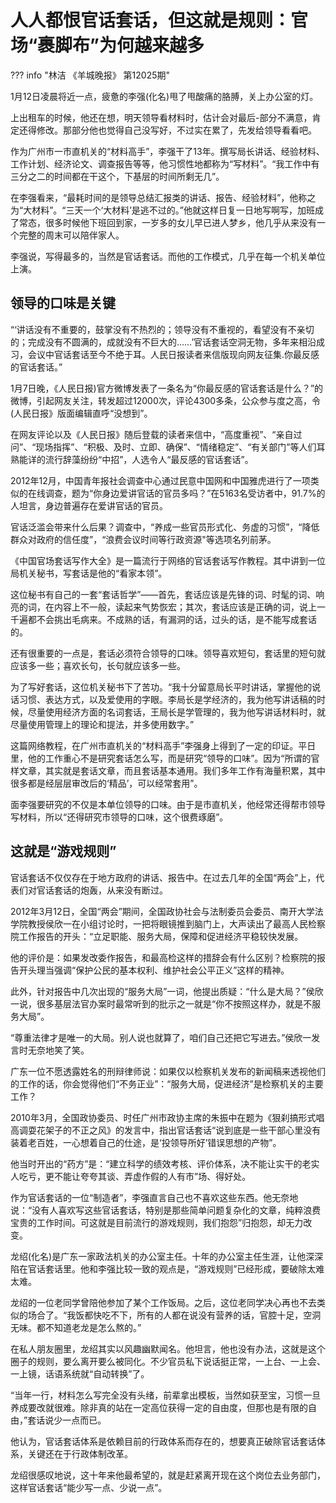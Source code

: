 # 


# 人人都恨官话套话，但这就是规则：官场“裹脚布”为何越来越多

??? info "林洁 《羊城晚报》 第12025期"
    

1月12日凌晨将近一点，疲惫的李强(化名)甩了甩酸痛的胳膊，关上办公室的灯。

上出租车的时候，他还在想，明天领导看材料时，估计会对最后-部分不满意，肯定还得修改。那部分他也觉得自己没写好，不过实在累了，先发给领导看看吧。

作为广州市一市直机关的“材料高手”，李强干了13年。撰写局长讲话、经验材料、工作计划、经济论文、调查报告等等，他习惯性地都称为“写材料”。“我工作中有三分之二的时间都在干这个，下基层的时间所剩无几”。

在李强看来，“最耗时间的是领导总结汇报类的讲话、报告、经验材料”，他称之为“大材料”。“三天一个‘大材料’是逃不过的。”他就这样日复一日地写啊写，加班成了常态，很多时候他下班回到家，一岁多的女儿早已进人梦乡，他几乎从来没有一个完整的周末可以陪伴家人。

李强说，写得最多的，当然是官话套话。而他的工作模式，几乎在每一个机关单位上演。

## 领导的口味是关键

“‘讲话没有不重要的，鼓掌没有不热烈的；领导没有不重视的，看望没有不亲切的；完成没有不圆满的，成就没有不巨大的……’官话套话空洞无物，多年来相沿成习，会议中官话套话至今不绝于耳。人民日报读者来信版现向网友征集.你最反感的官话套话。”

1月7日晚，《人民日报)官方微博发表了一条名为“你最反感的官话套话是什么？”的微博，引起网友关注，转发超过12000次，评论4300多条，公众参与度之高，令(人民日报》版面编辑直呼“没想到”。

在网友评论以及《人民日报》随后登载的读者来信中，“高度重视”、“亲自过问”、“现场指挥”、“积极、及时、立即、确保”、“情绪稳定”、“有关部门”等人们耳熟能详的流行辞藻纷纷“中招”，人选令人“最反感的官话套话”。

2012年12月，中国青年报社会调查中心通过民意中国网和中国雅虎进行了一项类似的在线调查，题为“你身边爱讲官话的官员多吗？”在5163名受访者中，91.7%的人坦言，身边普遍存在爱讲官话的官员。

官话泛滥会带来什么后果？调查中，“养成一些官员形式化、务虚的习惯”，“降低群众对政府的信任度”，“浪费会议时间等行政资源"等选项名列前茅。

《中国官场套话写作大全》是一篇流行于网络的官话套话写作教程。其中讲到一位局机关秘书，写套话是他的“看家本领”。

这位秘书有自己的一套“套话哲学”——首先，套话应该是先锋的词、时髦的词、响亮的词，在内容上不一般，读起来气势恢宏；其次，套话应该是正确的词，说上一千遍都不会挑出毛病来。不成熟的话，有漏洞的话，过头的话，是不能写成套话的。

还有很重要的一点是，套话必须符合领导的口味。领导喜欢短句，套话里的短句就应该多一些；喜欢长句，长句就应该多一些。

为了写好套话，这位机关秘书下了苦功。“我十分留意局长平时讲话，掌握他的说话习惯、表达方式，以及爱使用的字眼。李局长是学经济的，我为他写讲话稿的时候，尽量使用经济方面的名词套话，王局长是学管理的，我为他写讲话材料时，就尽量使用管理上的理论和提法，并多使用数字。”

这篇网络教程，在广州市直机关的“材料高手”李强身上得到了一定的印证。平日里，他的工作重心不是研究套话怎么写，而是研究“领导的口味”。因为“所谓的官样文章，其实就是套话文章，而且套话基本通用。我们多年工作有海量积累，其中很多都是经层层审改后的‘精品’，可以经常套用”。

面李强要研究的不仅是本单位领导的口味。由于是市直机关，他经常还得帮市领导写材料，所以“还得研究市领导的口味，这个很费琢磨”。

## 这就是“游戏规则”

官话套话不仅仅存在于地方政府的讲话、报告中。在过去几年的全国“两会”上，代表们对官话套话的炮轰，从来没有断过。

2012年3月12日，全国“两会”期间，全国政协社会与法制委员会委员、南开大学法学院教授侯欣一在小组讨论时，一把将眼镜推到脑门上，大声读出了最高人民检察院工作报告的开头：“立足职能、服务大局，保障和促进经济平稳较快发展。

他的评价是：如果发改委作报告，和最高检这样的措辞会有什么区别？检察院的报告开头理当强调“保护公民的基本权利、维护社会公平正义”这样的精神。

此外，针对报告中几次出现的“服务大局”一词，他提出质疑：“什么是大局？”侯欣一说，很多基层法官办案时最常听到的批示之一就是“你不按照这样办，就是不服务大局”。

“尊重法律才是唯一的大局。别人说也就算了，咱们自己还把它写进去。”侯欣一发言时无奈地笑了笑。

广东一位不愿透露姓名的刑辩律师说：如果仅以检察机关发布的新闻稿来透视他们的工作的话，你会觉得他们“不务正业”：“服务大局，促进经济”是检察机关的主要工作？

2010年3月，全国政协委员、时任广州市政协主席的朱振中在题为《狠刹搞形式唱高调耍花架子的不正之风》的发言中，指出官话套话“说到底是一些干部心里没有装着老百姓，一心想着自己的仕途，是‘投领导所好’错误思想的产物”。

他当时开出的“药方”是：“建立科学的绩效考核、评价体系，决不能让实干的老实人吃亏，更不能让夸夸其谈、弄虚作假的人有市”场、得好处。

作为官话套话的一位“制造者”，李强直言自己也不喜欢这些东西。他无奈地说：“没有人喜欢写这些官话套话，特别是那些简单问题复杂化的文章，纯粹浪费宝贵的工作时间。可这就是目前流行的游戏规则，我们抱怨”归抱怨，却无力改变。

龙绍(化名)是广东一家政法机关的办公室主任。十年的办公室主任生涯，让他深深陷在官话套话里。他和李强比较一致的观点是，“游戏规则”已经形成，要破除太难太难。

龙绍的一位老同学曾陪他参加了某个工作饭局。之后，这位老同学决心再也不去类似的场合了。“我饭都快吃不下，所有的人都在说没有营养的话，官腔十足，空洞无味。都不知道老龙是怎么熬的。”

在私人朋友圈里，龙绍其实以风趣幽默闻名。他坦言，他也没有办法，这就是这个圈子的规则，要么离开要么被同化。不少官员私下说话挺正常，一上台、一上会、一上镜，话语系统就“自动转换”了。

“当年一行，材料怎么写完全没有头绪，前辈拿出模板，当然如获至宝，习惯一旦养成要改就很难。除非真的站在一定高位获得一定的自由度，但那也是有限的自由，”套话说少一点而已。

他认为，官话套话体系是依赖目前的行政体系而存在的，想要真正破除官话套话体系，关键还在于行政体制改革。

龙绍很感叹地说，这十年来他最希望的，就是赶紧离开现在这个岗位去业务部门，这样官话套话“能少写一点、少说一点”。

